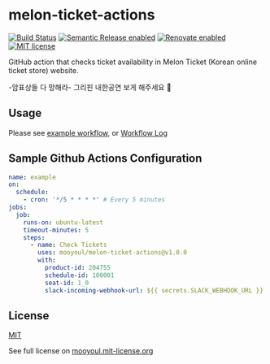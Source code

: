 # melon-ticket-actions

[![Build Status](https://github.com/mooyoul/melon-ticket-actions/workflows/workflow/badge.svg)](https://github.com/mooyoul/melon-ticket-actions/actions)
[![Semantic Release enabled](https://img.shields.io/badge/%20%20%F0%9F%93%A6%F0%9F%9A%80-semantic--release-e10079.svg)](https://github.com/semantic-release/semantic-release)
[![Renovate enabled](https://img.shields.io/badge/renovate-enabled-brightgreen.svg)](https://renovatebot.com/)
[![MIT license](http://img.shields.io/badge/license-MIT-blue.svg)](http://mooyoul.mit-license.org/)

GitHub action that checks ticket availability in Melon Ticket (Korean online ticket store) website.

-암표상들 다 망해라- 그리핀 내한공연 보게 해주세요 🙏 

## Usage

Please see [example workflow](./.github/workflows/example.yml), or [Workflow Log](https://github.com/mooyoul/melon-ticket-actions/actions) 

## Sample Github Actions Configuration 

```yaml
name: example
on:
  schedule:
    - cron: '*/5 * * * *' # Every 5 minutes
jobs:
  job:
    runs-on: ubuntu-latest
    timeout-minutes: 5
    steps:
      - name: Check Tickets
        uses: mooyoul/melon-ticket-actions@v1.0.0
        with:
          product-id: 204755
          schedule-id: 100001
          seat-id: 1_0
          slack-incoming-webhook-url: ${{ secrets.SLACK_WEBHOOK_URL }}
```

## License

[MIT](LICENSE)

See full license on [mooyoul.mit-license.org](http://mooyoul.mit-license.org/)
